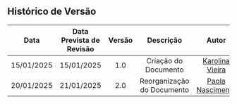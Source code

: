 ## Histórico de Versão
|    Data    | Data Prevista de Revisão | Versão |      Descrição       |                    Autor                    |                     Revisor                      |
| :--------: | :----------------------: | :----: | :------------------: | :-----------------------------------------: | :----------------------------------------------: |
| 15/01/2025 |        15/01/2025        |  1.0   | Criação do Documento | [Karolina Vieira](https://github.com/Karolina91) | [Paola Nascimento](https://github.com/paolaalim)|
| 20/01/2025 |        21/01/2025        |  2.0   | Reorganização do Documento | [Paola Nascimento](https://github.com/paolaalim) | [Karolina Vieira](https://github.com/Karolina91)| 
